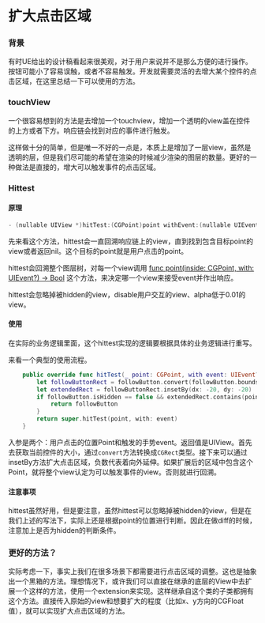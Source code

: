 # 扩大点击区域

### 背景

有时UE给出的设计稿看起来很美观，对于用户来说并不是那么方便的进行操作。按钮可能小了容易误触，或者不容易触发。开发就需要灵活的去增大某个控件的点击区域，在这里总结一下可以使用的方法。

### touchView

一个很容易想到的方法是去增加一个touchview，增加一个透明的view盖在控件的上方或者下方。响应链会找到对应的事件进行触发。

这样做十分的简单，但是唯一不好的一点是，本质上是增加了一层view，虽然是透明的层，但是我们尽可能的希望在渲染的时候减少渲染的图层的数量。更好的一种做法是直接的，增大可以触发事件的点击区域。

### Hittest

#### 原理

```objectivec
- (nullable UIView *)hitTest:(CGPoint)point withEvent:(nullable UIEvent *)event;   // recursively calls -pointInside:withEvent:. point is in the receiver's coordinate system
```

先来看这个方法，hittest会一直回溯响应链上的view，直到找到包含目标point的view或者返回nil。这个目标的point就是用户点击的point。

hittest会回溯整个图层树，对每一个view调用 [func point\(inside: CGPoint, with: UIEvent?\) -&gt; Bool](https://developer.apple.com/documentation/uikit/uiview/1622533-point) 这个方法，来决定哪一个view来接受event并作出响应。

hittest会忽略掉被hidden的view，disable用户交互的view、alpha低于0.01的view。

#### 使用

在实际的业务逻辑里面，这个hittest实现的逻辑要根据具体的业务逻辑进行重写。

来看一个典型的使用流程。

```swift
    public override func hitTest(_ point: CGPoint, with event: UIEvent?) -> UIView? {
        let followButtonRect = followButton.convert(followButton.bounds, to: self)
        let extendedRect = followButtonRect.insetBy(dx: -20, dy: -20)
        if followButton.isHidden == false && extendedRect.contains(point) {
            return followButton
        }
        return super.hitTest(point, with: event)
    }
```

入参是两个：用户点击的位置Point和触发的手势event。返回值是UIView。首先去获取当前控件的大小，通过`convert`方法转换成`CGRect`类型。接下来可以通过insetBy方法扩大点击区域，负数代表着向外延伸。如果扩展后的区域中包含这个Point，就将整个view认定为可以触发事件的view。否则就进行回溯。

#### 注意事项

hittest虽然好用，但是要注意，虽然hittest可以忽略掉被hidden的view，但是在我们上述的写法下，实际上还是根据point的位置进行判断。因此在做diff的时候，注意加上是否为hidden的判断条件。

### 更好的方法？

实际考虑一下，事实上我们在很多场景下都需要进行点击区域的调整。这也是抽象出一个黑箱的方法。理想情况下，或许我们可以直接在继承的底层的View中去扩展一个这样的方法，使用一个extension来实现。这样继承自这个类的子类都拥有这个方法。直接传入原始的view和想要扩大的程度（比如x、y方向的CGFloat值），就可以实现扩大点击区域的方法。


